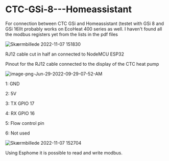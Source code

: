 # CTC-GSi-8---Homeassistant
For connection between CTC GSi and Homeassistant (testet with GSi 8 and GSi 16)It probably works on EcoHeat 400 series as well.
I haven't found all the modbus registers yet from the lists in the pdf files

![Skærmbillede 2022-11-07 151830](https://user-images.githubusercontent.com/71944008/200332690-383c7424-a406-4df4-b542-bcc13bf7fdfd.png)


RJ12 cable cut in half an connected to NodeMCU ESP32

Pinout for the RJ12 cable connected to the display of the CTC heat pump

![image-png-Jun-29-2022-09-29-07-52-AM](https://user-images.githubusercontent.com/71944008/200346393-598ecfbc-5bc0-45ca-adbf-1e089296bc18.png)

1: GND

2: 5V

3: TX GPIO 17

4: RX GPIO 16

5: Flow control pin 

6: Not used

![Skærmbillede 2022-11-07 152704](https://user-images.githubusercontent.com/71944008/200334618-07011627-09ad-4e66-bbed-e7b5d6aa3e4d.png)

Using Esphome it is possible to read and write modbus.
